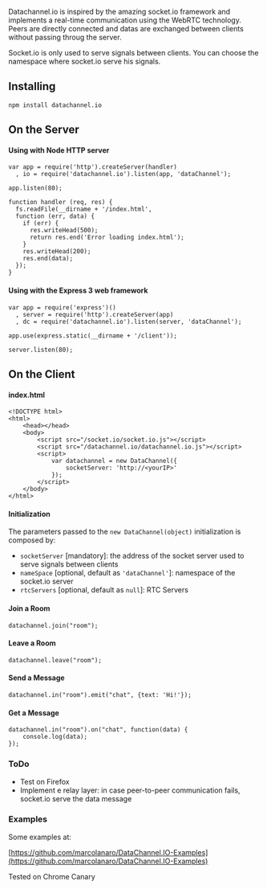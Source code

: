 Datachannel.io is inspired by the amazing socket.io framework and implements a real-time communication using the WebRTC technology.
Peers are directly connected and datas are exchanged between clients without passing throug the server.

Socket.io is only used to serve signals between clients. You can choose the namespace where socket.io serve his signals.

## Installing
	npm install datachannel.io
## On the Server
#### Using with Node HTTP server
	var app = require('http').createServer(handler)
	  , io = require('datachannel.io').listen(app, 'dataChannel');

	app.listen(80);
	
	function handler (req, res) {
	  fs.readFile(__dirname + '/index.html',
	  function (err, data) {
	    if (err) {
	      res.writeHead(500);
	      return res.end('Error loading index.html');
	    }
	    res.writeHead(200);
	    res.end(data);
	  });
	}
#### Using with the Express 3 web framework
	var app = require('express')()
	  , server = require('http').createServer(app)
	  , dc = require('datachannel.io').listen(server, 'dataChannel');

	app.use(express.static(__dirname + '/client'));

	server.listen(80);
## On the Client
#### index.html
	<!DOCTYPE html>
	<html>
		<head></head>
		<body>
			<script src="/socket.io/socket.io.js"></script>
			<script src="/datachannel.io/datachannel.io.js"></script>
			<script>
				var datachannel = new DataChannel({
					socketServer: 'http://<yourIP>'
				});
			</script>
		</body>
	</html>
#### Initialization
The parameters passed to the `new DataChannel(object)` initialization is composed by:
* `socketServer` [mandatory]: the address of the socket server used to serve signals between clients
* `nameSpace` [optional, default as `'dataChannel'`]: namespace of the socket.io server
* `rtcServers` [optional, default as `null`]: RTC Servers

#### Join a Room
	datachannel.join("room");
#### Leave a Room
	datachannel.leave("room");
#### Send a Message
	datachannel.in("room").emit("chat", {text: 'Hi!'});
#### Get a Message
	datachannel.in("room").on("chat", function(data) {
		console.log(data);
	});
### ToDo

- Test on Firefox
- Implement e relay layer: in case peer-to-peer communication fails, socket.io serve the data message

### Examples
Some examples at:

[https://github.com/marcolanaro/DataChannel.IO-Examples](https://github.com/marcolanaro/DataChannel.IO-Examples)


Tested on Chrome Canary
